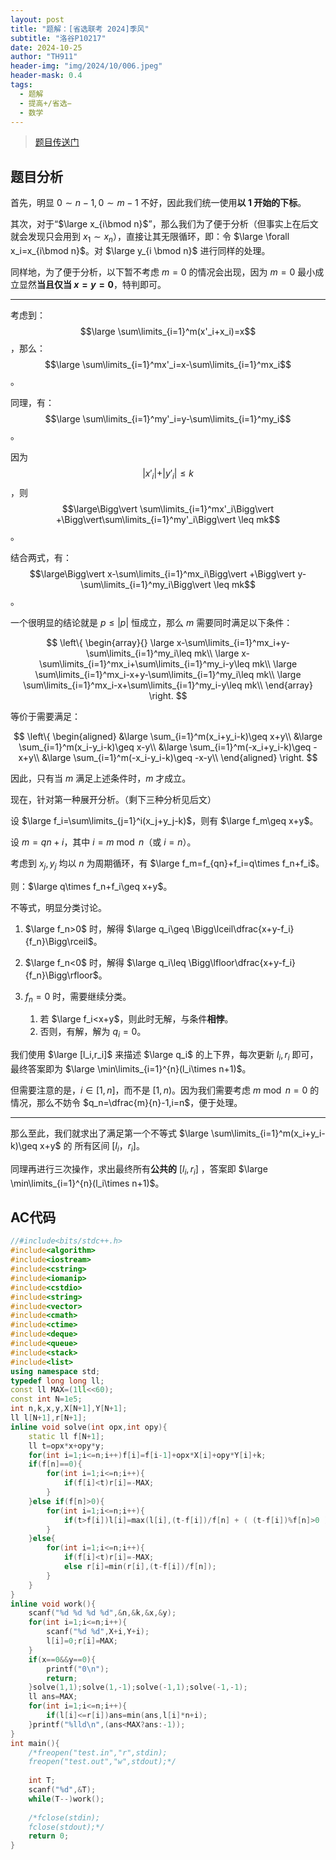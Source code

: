 ```yaml
---
layout: post
title: "题解：[省选联考 2024]季风"
subtitle: "洛谷P10217"
date: 2024-10-25
author: "TH911"
header-img: "img/2024/10/006.jpeg"
header-mask: 0.4
tags:
  - 题解
  - 提高+/省选−
  - 数学
---
```


> [题目传送门](https://www.luogu.com.cn/problem/P10217)

## 题目分析

首先，明显 $0\sim n-1,0\sim m-1$ 不好，因此我们统一使用**以 $1$ 开始的下标**。

其次，对于“$\large x_{i\bmod n}$”，那么我们为了便于分析（但事实上在后文就会发现只会用到 $x_1\sim x_n$），直接让其无限循环，即：令 $\large \forall x_i=x_{i\bmod n}$。对 $\large y_{i \bmod n}$ 进行同样的处理。

同样地，为了便于分析，以下暂不考虑 $m=0$ 的情况会出现，因为 $m=0$ 最小成立显然**当且仅当 $x=y=0$**，特判即可。

***

考虑到：$$\large \sum\limits_{i=1}^m(x'_i+x_i)=x$$，那么：$$\large \sum\limits_{i=1}^mx'_i=x-\sum\limits_{i=1}^mx_i$$。

同理，有：$$\large \sum\limits_{i=1}^my'_i=y-\sum\limits_{i=1}^my_i$$。

因为 $$\vert x'_i\vert+\vert y'_i\vert \leq k$$，则 $$\large\Bigg\vert \sum\limits_{i=1}^mx'_i\Bigg\vert +\Bigg\vert\sum\limits_{i=1}^my'_i\Bigg\vert \leq mk$$。

结合两式，有：$$\large\Bigg\vert x-\sum\limits_{i=1}^mx_i\Bigg\vert +\Bigg\vert y-\sum\limits_{i=1}^my_i\Bigg\vert \leq mk$$。

一个很明显的结论就是 $p \leq \vert p \vert$ 恒成立，那么 $m$ 需要同时满足以下条件：

$$
\left\{
\begin{array}{}
\large x-\sum\limits_{i=1}^mx_i+y-\sum\limits_{i=1}^my_i\leq mk\\
\large x-\sum\limits_{i=1}^mx_i+\sum\limits_{i=1}^my_i-y\leq mk\\
\large \sum\limits_{i=1}^mx_i-x+y-\sum\limits_{i=1}^my_i\leq mk\\
\large \sum\limits_{i=1}^mx_i-x+\sum\limits_{i=1}^my_i-y\leq mk\\
\end{array}
\right.
$$

等价于需要满足：

$$
\left\{
\begin{aligned}
&\large \sum_{i=1}^m(x_i+y_i-k)\geq x+y\\
&\large \sum_{i=1}^m(x_i-y_i-k)\geq x-y\\
&\large \sum_{i=1}^m(-x_i+y_i-k)\geq -x+y\\
&\large \sum_{i=1}^m(-x_i-y_i-k)\geq -x-y\\
\end{aligned}
\right.
$$

因此，只有当 $m$ 满足上述条件时，$m$ 才成立。

现在，针对第一种展开分析。（剩下三种分析见后文）

设 $\large f_i=\sum\limits_{j=1}^i(x_j+y_j-k)$，则有 $\large f_m\geq x+y$。

设 $m=qn+i$，其中 $i=m\bmod n$（或 $i=n$）。

考虑到 $x_j,y_j$ 均以 $n$ 为周期循环，有 $\large f_m=f_{qn}+f_i=q\times f_n+f_i$。

则：$\large q\times f_n+f_i\geq x+y$。

不等式，明显分类讨论。

1. $\large f_n>0$ 时，解得 $\large q_i\geq \Bigg\lceil\dfrac{x+y-f_i}{f_n}\Bigg\rceil$。

2. $\large f_n<0$ 时，解得 $\large q_i\leq \Bigg\lfloor\dfrac{x+y-f_i}{f_n}\Bigg\rfloor$。
3. $f_n=0$ 时，需要继续分类。
   1. 若 $\large f_i<x+y$，则此时无解，与条件**相悖**。
   2. 否则，有解，解为 $q_i=0$。

我们使用 $\large [l_i,r_i]$ 来描述 $\large q_i$ 的上下界，每次更新 $l_i,r_i$ 即可，最终答案即为 $\large \min\limits_{i=1}^{n}(l_i\times n+1)$。

但需要注意的是，$i\in[1,n]$，而不是 $[1,n)$。因为我们需要考虑 $m\bmod n=0$ 的情况，那么不妨令 $q_n=\dfrac{m}{n}-1,i=n$，便于处理。

***

那么至此，我们就求出了满足第一个不等式 $\large \sum\limits_{i=1}^m(x_i+y_i-k)\geq x+y$ 的 所有区间 $[l_i，r_i]$。

同理再进行三次操作，求出最终所有**公共的** $[l_i,r_i]$ ，答案即 $\large \min\limits_{i=1}^{n}(l_i\times n+1)$。

## AC代码

```cpp
//#include<bits/stdc++.h>
#include<algorithm> 
#include<iostream>
#include<cstring>
#include<iomanip>
#include<cstdio>
#include<string>
#include<vector>
#include<cmath>
#include<ctime>
#include<deque>
#include<queue>
#include<stack>
#include<list>
using namespace std;
typedef long long ll;
const ll MAX=(1ll<<60);
const int N=1e5;
int n,k,x,y,X[N+1],Y[N+1];
ll l[N+1],r[N+1];
inline void solve(int opx,int opy){
	static ll f[N+1];
	ll t=opx*x+opy*y; 
	for(int i=1;i<=n;i++)f[i]=f[i-1]+opx*X[i]+opy*Y[i]+k;
	if(f[n]==0){
		for(int i=1;i<=n;i++){
			if(f[i]<t)r[i]=-MAX;
		}
	}else if(f[n]>0){
		for(int i=1;i<=n;i++){
			if(t>f[i])l[i]=max(l[i],(t-f[i])/f[n] + ( (t-f[i])%f[n]>0 ) );
		}
	}else{
		for(int i=1;i<=n;i++){
			if(f[i]<t)r[i]=-MAX;
			else r[i]=min(r[i],(t-f[i])/f[n]);
		}
	}
}
inline void work(){
	scanf("%d %d %d %d",&n,&k,&x,&y);
	for(int i=1;i<=n;i++){
		scanf("%d %d",X+i,Y+i);
		l[i]=0;r[i]=MAX;
	}
	if(x==0&&y==0){
		printf("0\n");
		return;
	}solve(1,1);solve(1,-1);solve(-1,1);solve(-1,-1);
	ll ans=MAX;
	for(int i=1;i<=n;i++){
		if(l[i]<=r[i])ans=min(ans,l[i]*n+i);
	}printf("%lld\n",(ans<MAX?ans:-1));
}
int main(){
	/*freopen("test.in","r",stdin);
	freopen("test.out","w",stdout);*/
	
	int T;
	scanf("%d",&T);
	while(T--)work();
	
	/*fclose(stdin); 
	fclose(stdout);*/
	return 0;
}
```

